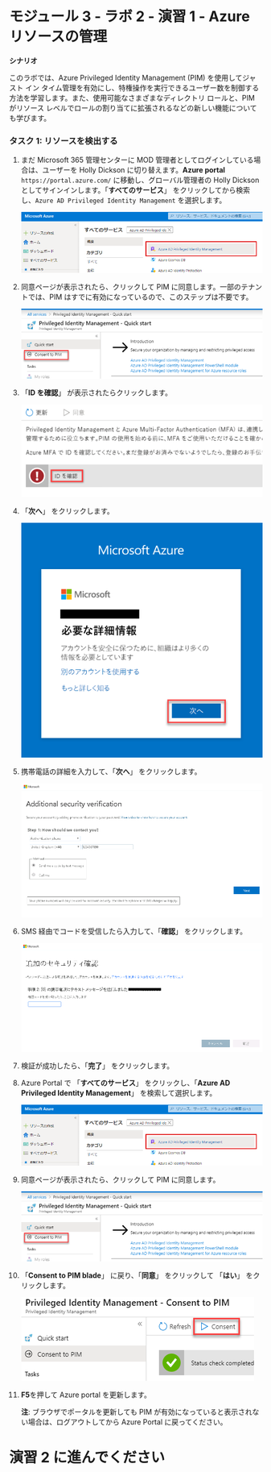 # モジュール 3 - ラボ 2 - 演習 1 - Azure リソースの管理


**シナリオ**

このラボでは、Azure Privileged Identity Management (PIM) を使用してジャスト イン タイム管理を有効にし、特権操作を実行できるユーザー数を制御する方法を学習します。また、使用可能なさまざまなディレクトリ ロールと、PIM がリソース レベルでロールの割り当てに拡張されるなどの新しい機能についても学びます。 


### タスク 1: リソースを検出する

1.  まだ Microsoft 365 管理センターに MOD 管理者としてログインしている場合は、ユーザーを Holly Dickson に切り替えます。**Azure portal** `https://portal.azure.com/` に移動し、グローバル管理者の Holly Dickson としてサインインします。「**すべてのサービス**」 をクリックしてから検索し、`Azure AD Privileged Identity Management` を選択します。

     ![スクリーンショット](../Media/a52510a3-b2a2-4b21-91a8-ee7f34b39a72.png)

1.  同意ページが表示されたら、クリックして PIM に同意します。一部のテナントでは、PIM はすでに有効になっているので、このステップは不要です。

     ![スクリーンショット](../Media/5943cd1d-f6e6-4ccc-921b-e1105af7bdf9.png)

1.  「**ID を確認**」 が表示されたらクリックします。

     ![スクリーンショット](../Media/bab59fee-f511-4acb-9b7f-fbade8180ce6.png)

1.  「**次へ**」 をクリックします。

     ![スクリーンショット](../Media/ba0fec59-067d-4c37-ac48-9f7382eb1e22.png)

1.  携帯電話の詳細を入力して、「**次へ**」 をクリックします。

     ![スクリーンショット](../Media/2b6079d5-3c88-4dff-b49b-5bc1193e003a.png)
 
1.  SMS 経由でコードを受信したら入力して、「**確認**」 をクリックします。

     ![スクリーンショット](../Media/f28fb995-7078-43f3-8edb-8a952111af07.png)

1. 検証が成功したら、「**完了**」 をクリックします。

1.  Azure Portal で 「**すべてのサービス**」 をクリックし、「**Azure AD Privileged Identity Management**」 を検索して選択します。

     ![スクリーンショット](../Media/a52510a3-b2a2-4b21-91a8-ee7f34b39a72.png)

1.  同意ページが表示されたら、クリックして PIM に同意します。

     ![スクリーンショット](../Media/5943cd1d-f6e6-4ccc-921b-e1105af7bdf9.png)

1.  「**Consent to PIM blade**」 に戻り、「**同意**」 をクリックして 「**はい**」 をクリックします。

     ![スクリーンショット](../Media/35eb7586-5a30-41a6-9f1c-abb48f8ed548.png)

1.  **F5**を押して Azure portal を更新します。
   
    **注**: ブラウザでポータルを更新しても PIM が有効になっていると表示されない場合は、ログアウトしてから Azure Portal に戻ってください。

# 演習 2 に進んでください
